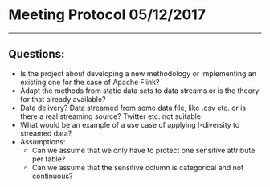 
# Meeting Protocol 05/12/2017
---
## Questions:
- Is the project about developing a new methodology or implementing an existing one for the case of Apache Flink?
- Adapt the methods from static data sets to data streams or is the theory for that already available?
- Data delivery? Data streamed from some data file, like .csv etc. or is there a real streaming source? Twitter etc. not suitable
- What would be an example of a use case of applying l-diversity to streamed data?
- Assumptions:
  - Can we assume that we only have to protect one sensitive attribute per table?
  - Can we assume that the sensitive column is categorical and not continuous?
